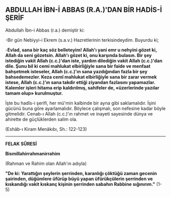 ## ABDULLAH İBN-İ ABBAS (R.A.)'DAN BİR HADİS-İ ŞERİF

Abdullah İbn-i Abbas (r.a.) demiştir ki:

-Bir gün Nebiyyi-i Ekrem (s.a.v.) Hazret­lerinin terkisindeydim. Buyurdu ki;

-**Evlad, sana bir kaç söz belleteyim! Al­lah'ı yani emr u nehyini gözet ki, Allah da se­ni gözetsin. Allah'ı gözet ki, onu karşında bula­sın. Bir şey istediğin vakit Allah (c.c.)'dan iste, yardım dilediğin vakit Allah (c.c.)'dan dile. Şu­nu bil ki cemi mahlukat elbirliğiyle sana bir faide ve menfaat bahşetmek isteseler, Allah (c.c.)'ın sana yazdığından fazla bir şey bahsedemez­ler. Keza cemî mahlukat elbirliğiyle sana bir za­rar vermek istese, Allah (c.c.)'ın sana takdir et­tiği ziyandan fazlasını yapamazlar. Kalemler işleri hitama erip kaldırılmış, sahifeler de, «üzer­lerinde yazılar tamam olup» kurulmuştur.**

İşte bu hadîs-i şerifi, her mü'min kalbinde bir ayna gibi saklamalıdır. İşini gücünü buna göre ayarlamalıdır. Böylece çalışmalı, son nefesine kadar böyle gitmelidir. Cenab-ı Allah (c.c.)'ın rahmet ve inayeti sayesinde dünya ve ahirette de güçlüklerden salim ola.

(Eshâb-ı Kiram Menâkıbı, Sh.: 122-123)

<hr>

**FELAK SÛRESİ**

**Bismillahirrahmanirrahim**

(Rahman ve Rahim olan Allah'ın adıyla)

**"De ki: Yarattığın şeylerin şerrinden, karan­lığı çöktüğü zaman gecenin şairinden, düğüm­lere üfürüp büyü yapan üfürükçülerin şerrinden ve kıskandığı vakit kıskanç kişinin şerrinden sa­bahın Rabbine sığınırım."** (1-5)
